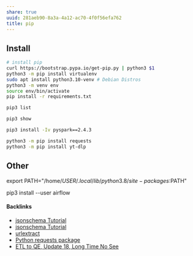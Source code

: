 ```yaml
---
share: true
uuid: 281aeb90-8a3a-4a12-ac70-4f0f56efa762
title: pip
---
```

## Install
``` bash
# install pip
curl https://bootstrap.pypa.io/get-pip.py | python3 $1
python3 -m pip install virtualenv
sudo apt install python3.10-venv # Debian Distros
python3 -m venv env
source env/bin/activate
pip install -r requirements.txt
```

``` bash
pip3 list

pip3 show 

pip3 install -Iv pyspark==2.4.3

python3 -m pip install requests
python3 -m pip install yt-dlp
```


## Other

export PATH="/home/$USER/.local/lib/python3.8/site-packages:$PATH"

pip3 install --user airflow

#### Backlinks

* [jsonschema Tutorial](/24e80f52-8991-4499-b02c-e313131904d0)
* [jsonschema Tutorial](/24e80f52-8991-4499-b02c-e313131904d0)
* [urlextract](/1a425c29-ff46-4e68-bda1-dc4f32023936)
* [Python requests package](/c538ab15-be66-4a39-b17c-dc719e11de3d)
* [ETL to QE, Update 18, Long Time No See](/07184fda-87ef-4fa9-9c6e-1c4382f6fabc)